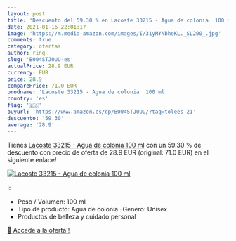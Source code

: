```yaml
---
layout: post
title: 'Descuento del 59.30 % en Lacoste 33215 - Agua de colonia  100 ml'
date: 2021-01-16 22:01:17
image: 'https://m.media-amazon.com/images/I/31yMYNbheKL._SL200_.jpg'
comments: true
category: ofertas
author: ring
slug: 'B004STJ0UU-es'
actualPrice: 28.9 EUR
currency: EUR
price: 28.9
comparePrice: 71.0 EUR
prodname: 'Lacoste 33215 - Agua de colonia  100 ml'
country: 'es'
flag: '🇪🇸'
buyurl: 'https://www.amazon.es/dp/B004STJ0UU/?tag=tolees-21'
descuento: '59.30'
average: '28.9'
---
```


Tienes [Lacoste 33215 - Agua de colonia  100 ml](https://www.amazon.es/dp/B004STJ0UU/?tag=tolees-21) con un 59.30 % de descuento con precio de oferta de 28.9 EUR (original: 71.0 EUR) en el siguiente enlace!

[![Lacoste 33215 - Agua de colonia  100 ml](https://m.media-amazon.com/images/I/31yMYNbheKL._SL200_.jpg)](https://www.amazon.es/dp/B004STJ0UU/?tag=tolees-21)

ℹ️:

- Peso / Volumen: 100 ml
- Tipo de producto: Agua de colonia -Genero: Unisex
- Productos de belleza y cuidado personal

[🛒 Accede a la oferta!!](https://www.amazon.es/dp/B004STJ0UU/?tag=tolees-21)

